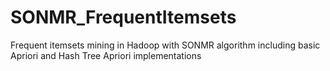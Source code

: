 # SONMR_FrequentItemsets
Frequent itemsets mining in Hadoop with SONMR algorithm including basic Apriori and Hash Tree Apriori implementations
